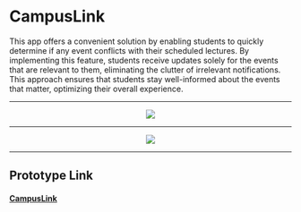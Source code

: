 # CampusLink

This app offers a convenient solution by enabling students to quickly determine if any event conflicts with their scheduled lectures. By implementing this feature, students receive updates solely for the events that are relevant to them, eliminating the clutter of irrelevant notifications. This approach ensures that students stay well-informed about the events that matter, optimizing their overall experience.

***

<div align="center">
    <img src="https://github.com/Advait-Shrivastava/IIITH-UIUDP/assets/59224726/93bb7a45-9f8b-464e-a8b5-4efab8b44920">
</div>

***

<div align="center">
    <img src="https://github.com/Advait-Shrivastava/IIITH-UIUDP/assets/59224726/01559aac-8786-4198-83ad-bb4cec0832b1">
</div>

***



## Prototype Link

#### [CampusLink](https://app.visily.ai/projects/e51a9389-d55a-41e3-b4ad-272e9498c815/boards/474575/presenter?play-mode=Prototype "CampusLink Prototype")
 

